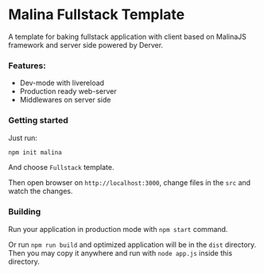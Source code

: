 # Malina Fullstack Template

A template for baking fullstack application with client based on MalinaJS framework and server side powered by Derver. 

### Features:

- Dev-mode with livereload
- Production ready web-server
- Middlewares on server side

### Getting started

Just run:

```sh
npm init malina
```

And choose `Fullstack` template.

Then open browser on `http://localhost:3000`, change files in the `src` and watch the changes. 

### Building

Run your application in production mode with `npm start` command.

Or run `npm run build` and optimized application will be in the `dist` directory.  Then you may copy it anywhere and run with `node app.js` inside this directory. 